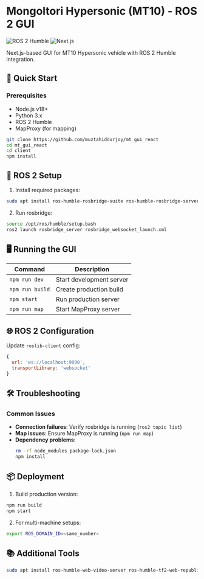# Mongoltori Hypersonic (MT10) - ROS 2 GUI

![ROS 2 Humble](https://img.shields.io/badge/ROS-2_Humble-blue)
![Next.js](https://img.shields.io/badge/Next.js-13-blue)

Next.js-based GUI for MT10 Hypersonic vehicle with ROS 2 Humble integration.

## 🚀 Quick Start

### Prerequisites
- Node.js v18+
- Python 3.x
- ROS 2 Humble
- MapProxy (for mapping)

```bash
git clone https://github.com/muztahiddurjoy/mt_gui_react
cd mt_gui_react
cd client
npm install
```

## 🔧 ROS 2 Setup

1. Install required packages:
```bash
sudo apt install ros-humble-rosbridge-suite ros-humble-rosbridge-server
```

2. Run rosbridge:
```bash
source /opt/ros/humble/setup.bash
ros2 launch rosbridge_server rosbridge_websocket_launch.xml
```

## 🖥️ Running the GUI

| Command          | Description                          |
|------------------|--------------------------------------|
| `npm run dev`    | Start development server             |
| `npm run build`  | Create production build              |
| `npm start`      | Run production server                |
| `npm run map`    | Start MapProxy server                |

## 🌐 ROS 2 Configuration

Update `roslib-client` config:
```javascript
{
  url: 'ws://localhost:9090',
  transportLibrary: 'websocket'
}
```

## 🛠️ Troubleshooting

### Common Issues
- **Connection failures**: Verify rosbridge is running (`ros2 topic list`)
- **Map issues**: Ensure MapProxy is running (`npm run map`)
- **Dependency problems**: 
  ```bash
  rm -rf node_modules package-lock.json
  npm install
  ```

## 📦 Deployment

1. Build production version:
```bash
npm run build
npm start
```

2. For multi-machine setups:
```bash
export ROS_DOMAIN_ID=<same_number>
```

## 📚 Additional Tools
```bash
sudo apt install ros-humble-web-video-server ros-humble-tf2-web-republisher
```